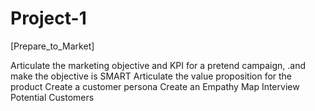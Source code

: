 # Project-1
[Prepare_to_Market]

Articulate the marketing objective and KPI for a pretend campaign, .and make the objective is SMART
Articulate the value proposition for the product
Create a customer persona
Create an Empathy Map
Interview Potential Customers
